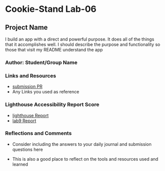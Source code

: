 # Cookie-Stand Lab-06

## Project Name

I build an app with a direct and powerful purpose. It does all of the things that it accomplishes well. I should describe the purpose and functionality so those that visit my README understand the app

### Author: Student/Group Name

### Links and Resources

* [submission PR](http://xyz.com)
* Any Links you used as reference

### Lighthouse Accessibility Report Score

* [lighthouse Report](image/CookieStandLighthouse.png)
* [lab9 Report](image/Lab9Lighthouse.png)

### Reflections and Comments

* Consider including the answers to your daily journal and submission questions here

* This is also a good place to reflect on the tools and resources used and learned
